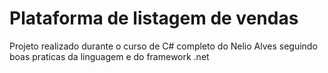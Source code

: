 # Plataforma de listagem de vendas 
Projeto realizado durante o curso de C# completo do Nelio Alves seguindo boas praticas da linguagem e do framework .net
